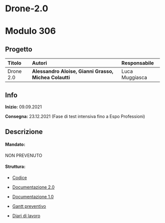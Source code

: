 # Drone-2.0
# Modulo 306
## Progetto
|Titolo             |Autori             |Responsabile               |
|:------------------|:------------------|:--------------------------|
|Drone 2.0    |<b>Alessandro Aloise,</b> <b>Gianni Grasso,</b>  <b>Michea Colautti</b> |Luca Muggiasca|

## Info
**Inizio:** 09.09.2021

**Consegna:** 23.12.2021 (Fase di test intensiva fino a Espo Professioni)

## Descrizione

#### Mandato:
NON PREVENUTO	
#### Struttura:
- [Codice](src/)

- [Documentazione 2.0](/Documenti/Documentazione_Progetto_Drone_2.0.md)
- [Documentazione 1.0](https://github.com/LuMug/Drone/blob/main/Documenti/Documentazione_Progetto_Drone.md)
- [Gantt preventivo](/Documenti/Gantt/GANTT_Preventivo.mpp)


- [Diari di lavoro](Diari/)
